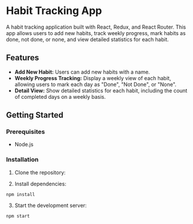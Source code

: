 # Habit Tracking App
A habit tracking application built with React, Redux, and React Router. This app allows users to add new habits, track weekly progress, mark habits as done, not done, or none, and view detailed statistics for each habit.

## Features
- **Add New Habit:** Users can add new habits with a name.
- **Weekly Progress Tracking:** Display a weekly view of each habit, allowing users to mark each day as "Done", "Not Done", or "None".
- **Detail View:** Show detailed statistics for each habit, including the count of completed days on a weekly basis.

## Getting Started
### Prerequisites
- Node.js
### Installation
1. Clone the repository:

2. Install dependencies:
```
npm install
```
3. Start the development server:
``` 
npm start
```




